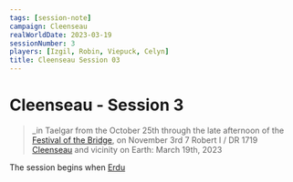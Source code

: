 ```yaml
---
tags: [session-note]
campaign: Cleenseau
realWorldDate: 2023-03-19
sessionNumber: 3
players: [Izgil, Robin, Viepuck, Celyn]
title: Cleenseau Session 03
---
```

# Cleenseau - Session 3
>_in Taelgar from the October 25th through the late afternoon of the [Festival of the Bridge](<../../../time/holidays-and-festivals/festival-of-the-bridge.md>), on November 3rd
>7 Robert I / DR 1719
>[Cleenseau](<../../../gazetteer/greater-sembara/sembara/barony-of-aveil/cleenseau-region/cleenseau/cleenseau.md>) and vicinity
>on Earth: March 19th, 2023

The session begins when [Erdu](<../../../people/lizardfolk/erdu.md>)

